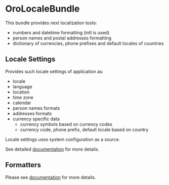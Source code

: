 OroLocaleBundle
===============

This bundle provides next localization tools:

- numbers and datetime formatting (intl is used)
- person names and postal addresses formatting
- dictionary of currencies, phone prefixes and default locales of countries

Locale Settings
---------------

Provides such locale settings of application as:

* locale
* language
* location
* time zone
* calendar
* person names formats
* addresses formats
* currency specific data
  * currency symbols based on currency codes
  * currency code, phone prefix, default locale based on country

Locale settings uses system configuration as a source.

See detailed [documentation](./Resources/doc/reference/locale-settings.md) for more details.

Formatters
-----------------

Please see [documentation](./Resources/doc/index.md) for more details.
